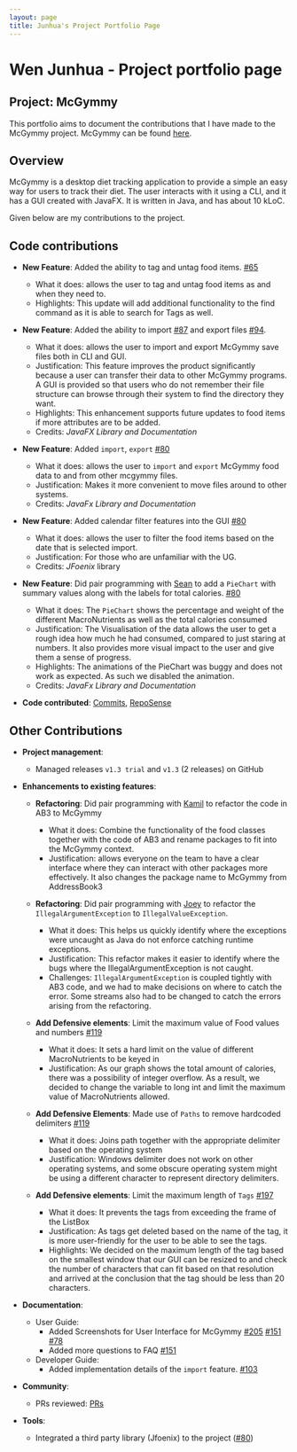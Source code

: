 ```yaml
---
layout: page
title: Junhua's Project Portfolio Page
---
```


# Wen Junhua - Project portfolio page

## Project: McGymmy

This portfolio aims to document the contributions that I have made to the McGymmy project. McGymmy can be found [here](https://github.com/AY2021S1-CS2103T-W17-3/tp/releases).

## Overview

McGymmy is a desktop diet tracking application to provide a simple an easy way for users to track their diet. The user interacts with it using a CLI, and it has a GUI created with JavaFX. It is written in Java, and has about 10 kLoC.

Given below are my contributions to the project.

## Code contributions

* **New Feature**: Added the ability to tag and untag food items. [\#65](https://github.com/AY2021S1-CS2103T-W17-3/tp/pull/65)
  * What it does: allows the user to tag and untag food items as and when they need to.
  * Highlights: This update will add additional functionality to the find command as it is able to search for Tags as well.

* **New Feature**: Added the ability to import [\#87](https://github.com/AY2021S1-CS2103T-W17-3/tp/pull/87) and export files [\#94](https://github.com/AY2021S1-CS2103T-W17-3/tp/pull/94).
  * What it does: allows the user to import and export McGymmy save files both in CLI and GUI.
  * Justification: This feature improves the product significantly because a user can transfer their data to other McGymmy programs. A GUI is provided so that users who do not remember their file structure can browse through their system to find the directory they want. 
  * Highlights: This enhancement supports future updates to food items if more attributes are to be added.
  * Credits: *JavaFX Library and Documentation*
  
* **New Feature**: Added `import`, `export` [\#80](https://github.com/AY2021S1-CS2103T-W17-3/tp/pull/80/)
  * What it does: allows the user to `import` and `export` McGymmy food data to and from other mcgymmy files.
  * Justification: Makes it more convenient to move files around to other systems.
  * Credits: *JavaFx Library and Documentation*
  
* **New Feature**: Added calendar filter features into the GUI [\#80](https://github.com/AY2021S1-CS2103T-W17-3/tp/pull/80/)
  * What it does: allows the user to filter the food items based on the date that is selected import. 
  * Justification: For those who are unfamiliar with the UG.
  * Credits: *JFoenix* library
  
* **New Feature**: Did pair programming with [Sean](team/dcchan98.html) to add a `PieChart` with summary values along with the labels for total calories. [\#80](https://github.com/AY2021S1-CS2103T-W17-3/tp/pull/80/)
  * What it does: The `PieChart` shows the percentage and weight of the different MacroNutrients as well as the total calories consumed 
  * Justification: The Visualisation of the data allows the user to get a rough idea how much he had consumed, compared to just staring at numbers. It also provides more visual impact to the user and give them a sense of progress.
  * Highlights: The animations of the PieChart was buggy and does not work as expected. As such we disabled the animation.
  * Credits: *JavaFx Library and Documentation*

* **Code contributed**: [Commits](https://github.com/AY2021S1-CS2103T-W17-3/tp/commits/master?author=jh123x), [RepoSense](https://nus-cs2103-ay2021s1.github.io/tp-dashboard/#breakdown=true&search=&sort=groupTitle&sortWithin=title&since=2020-08-14&timeframe=commit&mergegroup=&groupSelect=groupByRepos&checkedFileTypes=docs~functional-code~test-code~other&tabOpen=true&tabType=authorship&zFR=false&tabAuthor=jh123x&tabRepo=AY2021S1-CS2103T-W17-3%2Ftp%5Bmaster%5D&authorshipIsMergeGroup=false&authorshipFileTypes=docs~functional-code~test-code~other) 

## Other Contributions

* **Project management**:
  * Managed releases `v1.3 trial` and `v1.3` (2 releases) on GitHub

* **Enhancements to existing features**:
  * **Refactoring**: Did pair programming with [Kamil](team/chewypiano.html) to refactor the code in AB3 to McGymmy 
    * What it does: Combine the functionality of the food classes together with the code of AB3 and rename packages to fit into the McGymmy context.
    * Justification: allows everyone on the team to have a clear interface where they can interact with other packages more effectively. It also changes the package name to McGymmy from AddressBook3
    
  * **Refactoring**: Did pair programming with [Joey](team/joeychensmart.html) to refactor the `IllegalArgumentException` to `IllegalValueException`.
    * What it does: This helps us quickly identify where the exceptions were uncaught as Java do not enforce catching runtime exceptions.
    * Justification: This refactor makes it easier to identify where the bugs where the IllegalArgumentException is not caught.
    * Challenges: `IllegalArgumentException` is coupled tightly with AB3 code, and we had to make decisions on where to catch the error. Some streams also had to be changed to catch the errors arising from the refactoring.
    
  * **Add Defensive elements**: Limit the maximum value of Food values and numbers [\#119](https://github.com/AY2021S1-CS2103T-W17-3/tp/pull/119)
    * What it does: It sets a hard limit on the value of different MacroNutrients to be keyed in
    * Justification: As our graph shows the total amount of calories, there was a possibility of integer overflow. As a result, we decided to change the variable to long int and limit the maximum value of MacroNutrients allowed.
    
  * **Add Defensive Elements**: Made use of `Paths` to remove hardcoded delimiters [\#119](https://github.com/AY2021S1-CS2103T-W17-3/tp/pull/119)
    * What it does: Joins path together with the appropriate delimiter based on the operating system
    * Justification: Windows delimiter does not work on other operating systems, and some obscure operating system might be using a different character to represent directory delimiters.
    
  * **Add Defensive elements**: Limit the maximum length of `Tags` [\#197](https://github.com/AY2021S1-CS2103T-W17-3/tp/pull/197)
    * What it does: It prevents the tags from exceeding the frame of the ListBox
    * Justification: As tags get deleted based on the name of the tag, it is more user-friendly for the user to be able to see the tags. 
    * Highlights: We decided on the maximum length of the tag based on the smallest window that our GUI can be resized to and check the number of characters that can fit based on that resolution and arrived at the conclusion that the tag should be less than 20 characters.

* **Documentation**:
  * User Guide:
    * Added Screenshots for User Interface for McGymmy [\#205](https://github.com/AY2021S1-CS2103T-W17-3/tp/pull/205) [\#151](https://github.com/AY2021S1-CS2103T-W17-3/tp/pull/151) [\#78](https://github.com/AY2021S1-CS2103T-W17-3/tp/pull/78)
    * Added more questions to FAQ [\#151](https://github.com/AY2021S1-CS2103T-W17-3/tp/pull/151/)
  * Developer Guide:
    * Added implementation details of the `import` feature. [\#103](https://github.com/AY2021S1-CS2103T-W17-3/tp/pull/103)

* **Community**:
  * PRs reviewed: [PRs](https://github.com/AY2021S1-CS2103T-W17-3/tp/pulls?q=is%3Apr+is%3Aclosed+reviewed-by%3A%40me+)

* **Tools**:
  * Integrated a third party library (Jfoenix) to the project ([\#80](https://github.com/AY2021S1-CS2103T-W17-3/tp/pull/80/))
